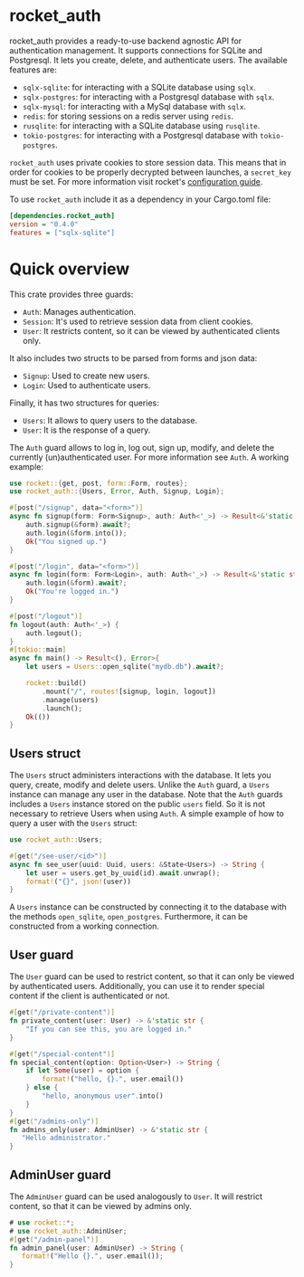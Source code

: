 # rocket_auth

rocket_auth provides a ready-to-use backend agnostic API for authentication management.
It supports connections for SQLite and Postgresql. It lets you create, delete, and authenticate users.
The available features are:

- `sqlx-sqlite`: for interacting with a SQLite database using `sqlx`.
- `sqlx-postgres`: for interacting with a Postgresql database with `sqlx`.
- `sqlx-mysql`: for interacting with a MySql database with `sqlx`.
- `redis`: for storing sessions on a redis server using `redis`.
- `rusqlite`: for interacting with a SQLite database using `rusqlite`.
- `tokio-postgres`: for interacting with a Postgresql database with `tokio-postgres`.

`rocket_auth` uses private cookies to store session data.
This means that in order for cookies to be properly decrypted between launches, a `secret_key` must be set.
For more information visit rocket's [configuration guide](https://rocket.rs/v0.5-rc/guide/configuration/#configuration).

To use `rocket_auth` include it as a dependency in your Cargo.toml file:

```ini
[dependencies.rocket_auth]
version = "0.4.0"
features = ["sqlx-sqlite"]
```

# Quick overview

This crate provides three guards:

- `Auth`: Manages authentication.
- `Session`: It's used to retrieve session data from client cookies.
- `User`: It restricts content, so it can be viewed by authenticated clients only.

It also includes two structs to be parsed from forms and json data:

- `Signup`: Used to create new users.
- `Login`: Used to authenticate users.

Finally, it has two structures for queries:

- `Users`: It allows to query users to the database.
- `User`: It is the response of a query.

The `Auth` guard allows to log in, log out, sign up, modify, and delete the currently (un)authenticated user.
For more information see `Auth`.
A working example:

```rust
use rocket::{get, post, form::Form, routes};
use rocket_auth::{Users, Error, Auth, Signup, Login};

#[post("/signup", data="<form>")]
async fn signup(form: Form<Signup>, auth: Auth<'_>) -> Result<&'static str, Error> {
    auth.signup(&form).await?;
    auth.login(&form.into());
    Ok("You signed up.")
}

#[post("/login", data="<form>")]
async fn login(form: Form<Login>, auth: Auth<'_>) -> Result<&'static str, Error>{
    auth.login(&form).await?;
    Ok("You're logged in.")
}

#[post("/logout")]
fn logout(auth: Auth<'_>) {
    auth.logout();
}
#[tokio::main]
async fn main() -> Result<(), Error>{
    let users = Users::open_sqlite("mydb.db").await?;

    rocket::build()
        .mount("/", routes![signup, login, logout])
        .manage(users)
        .launch();
    Ok(())
}
```

## Users struct

The `Users` struct administers interactions with the database.
It lets you query, create, modify and delete users.
Unlike the `Auth` guard, a `Users` instance can manage any user in the database.
Note that the `Auth` guards includes a `Users` instance stored on the public `users` field.
So it is not necessary to retrieve Users when using `Auth`.
A simple example of how to query a user with the `Users` struct:

```rust
use rocket_auth::Users;

#[get("/see-user/<id>")]
async fn see_user(uuid: Uuid, users: &State<Users>) -> String {
    let user = users.get_by_uuid(id).await.unwrap();
    format!("{}", json!(user))
}
```

A `Users` instance can be constructed by connecting it to the database with the methods `open_sqlite`,
`open_postgres`. Furthermore, it can be constructed from a working connection.

## User guard

The `User` guard can be used to restrict content, so that it can only be viewed by authenticated users.
Additionally, you can use it to render special content if the client is authenticated or not.

```rust
#[get("/private-content")]
fn private_content(user: User) -> &'static str {
    "If you can see this, you are logged in."
}

#[get("/special-content")]
fn special_content(option: Option<User>) -> String {
    if let Some(user) = option {
        format!("hello, {}.", user.email())
    } else {
        "hello, anonymous user".into()
    }
}
#[get("/admins-only")]
fn admins_only(user: AdminUser) -> &'static str {
   "Hello administrator."
}
```

## AdminUser guard

The `AdminUser` guard can be used analogously to `User`.
It will restrict content, so that it can be viewed by admins only.

```rust
# use rocket::*;
# use rocket_auth::AdminUser;
#[get("/admin-panel")]
fn admin_panel(user: AdminUser) -> String {
   format!("Hello {}.", user.email());
}
```
